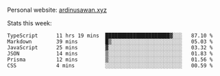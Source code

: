Personal website: [ardinusawan.xyz](https://ardinusawan.xyz)

Stats this week:
<!--START_SECTION:waka-->

```text
TypeScript      11 hrs 19 mins  █████████████████████▓░░░   87.10 %
Markdown        39 mins         █▒░░░░░░░░░░░░░░░░░░░░░░░   05.03 %
JavaScript      25 mins         ▓░░░░░░░░░░░░░░░░░░░░░░░░   03.32 %
JSON            14 mins         ▒░░░░░░░░░░░░░░░░░░░░░░░░   01.83 %
Prisma          12 mins         ▒░░░░░░░░░░░░░░░░░░░░░░░░   01.56 %
CSS             4 mins          ░░░░░░░░░░░░░░░░░░░░░░░░░   00.59 %
```

<!--END_SECTION:waka-->
